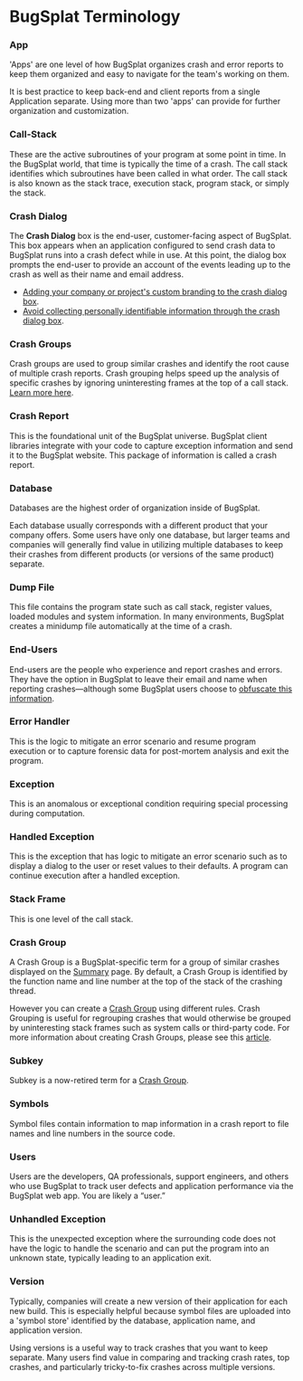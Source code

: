 # BugSplat Terminology

### App

'Apps' are one level of how BugSplat organizes crash and error reports to keep them organized and easy to navigate for the team's working on them. &#x20;

It is best practice to keep back-end and client reports from a single Application separate. Using more than two 'apps' can provide for further organization and customization. &#x20;

### Call-Stack

These are the active subroutines of your program at some point in time. In the BugSplat world, that time is typically the time of a crash. The call stack identifies which subroutines have been called in what order. The call stack is also known as the stack trace, execution stack, program stack, or simply the stack.

### Crash Dialog

The **Crash Dialog** box is the end-user, customer-facing aspect of BugSplat. This box appears when an application configured to send crash data to BugSplat runs into a crash defect while in use. At this point, the dialog box prompts the end-user to provide an account of the events leading up to the crash as well as their name and email address.&#x20;

* [Adding your company or project's custom branding to the crash dialog box](how-tos/customize-the-crash-dialog.md).
* [Avoid collecting personally identifiable information through the crash dialog box](../introduction/production/security-privacy-and-compliance/avoid-collecting-personally-identifiable-information-pii.md).

### Crash Groups

Crash groups are used to group similar crashes and identify the root cause of multiple crash reports. Crash grouping helps speed up the analysis of specific crashes by ignoring uninteresting frames at the top of a call stack.  [Learn more here](../introduction/development/grouping-crashes.md).

### Crash Report

This is the foundational unit of the BugSplat universe. BugSplat client libraries integrate with your code to capture exception information and send it to the BugSplat website. This package of information is called a crash report.

### Database

Databases are the highest order of organization inside of BugSplat.

Each database usually corresponds with a different product that your company offers. Some users have only one database, but larger teams and companies will generally find value in utilizing multiple databases to keep their crashes from different products (or versions of the same product) separate.

### Dump File

This file contains the program state such as call stack, register values, loaded modules and system information. In many environments, BugSplat creates a minidump file automatically at the time of a crash.

### End-Users

End-users are the people who experience and report crashes and errors. They have the option in BugSplat to leave their email and name when reporting crashes—although some BugSplat users choose to [obfuscate this information](../introduction/production/security-privacy-and-compliance/avoid-collecting-personally-identifiable-information-pii.md).

### Error Handler

This is the logic to mitigate an error scenario and resume program execution or to capture forensic data for post-mortem analysis and exit the program.

### Exception

This is an anomalous or exceptional condition requiring special processing during computation.

### Handled Exception

This is the exception that has logic to mitigate an error scenario such as to display a dialog to the user or reset values to their defaults. A program can continue execution after a handled exception.

### Stack Frame

This is one level of the call stack.

### Crash Group

A Crash Group is a BugSplat-specific term for a group of similar crashes displayed on the [Summary](https://app.bugsplat.com/v2/summary) page.  By default, a Crash Group is identified by the function name and line number at the top of the stack of the crashing thread.&#x20;

However you can create a [Crash Group](how-tos/crash-grouping-concepts.md) using different rules. Crash Grouping is useful for regrouping crashes that would otherwise be grouped by uninteresting stack frames such as system calls or third-party code. For more information about creating Crash Groups, please see this [article](how-tos/crash-grouping-concepts.md).

### Subkey

Subkey is a now-retired term for a [Crash Group](bugsplat-terminology.md#crash-groups).&#x20;

### Symbols

Symbol files contain information to map information in a crash report to file names and line numbers in the source code.

### Users

Users are the developers, QA professionals, support engineers, and others who use BugSplat to track user defects and application performance via the BugSplat web app. You are likely a “user.”

### Unhandled Exception

This is the unexpected exception where the surrounding code does not have the logic to handle the scenario and can put the program into an unknown state, typically leading to an application exit.

### Version

Typically, companies will create a new version of their application for each new build.  This is especially helpful because symbol files are uploaded into a 'symbol store' identified by the database, application name, and application version.

Using versions is a useful way to track crashes that you want to keep separate. Many users find value in comparing and tracking crash rates, top crashes, and particularly tricky-to-fix crashes across multiple versions.

###

###
